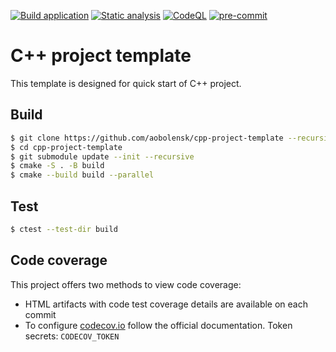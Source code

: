 <!--  Modify README.md file in the actual repository for your needs -->

[![Build application](https://github.com/aobolensk/cpp-project-template/actions/workflows/main.yml/badge.svg)](https://github.com/aobolensk/cpp-project-template/actions/workflows/main.yml)
[![Static analysis](https://github.com/aobolensk/cpp-project-template/actions/workflows/static-analysis.yml/badge.svg)](https://github.com/aobolensk/cpp-project-template/actions/workflows/static-analysis.yml)
[![CodeQL](https://github.com/aobolensk/cpp-project-template/actions/workflows/codeql-analysis.yml/badge.svg)](https://github.com/aobolensk/cpp-project-template/actions/workflows/codeql-analysis.yml)
[![pre-commit](https://github.com/aobolensk/cpp-project-template/actions/workflows/pre-commit.yml/badge.svg)](https://github.com/aobolensk/cpp-project-template/actions/workflows/pre-commit.yml)


# C++ project template

This template is designed for quick start of C++ project.

## Build

```bash
$ git clone https://github.com/aobolensk/cpp-project-template --recursive
$ cd cpp-project-template
$ git submodule update --init --recursive
$ cmake -S . -B build
$ cmake --build build --parallel
```

## Test

```bash
$ ctest --test-dir build
```

## Code coverage

This project offers two methods to view code coverage:

* HTML artifacts with code test coverage details are available on each commit
* To configure [codecov.io](codecov.io) follow the official documentation. Token secrets: `CODECOV_TOKEN`
